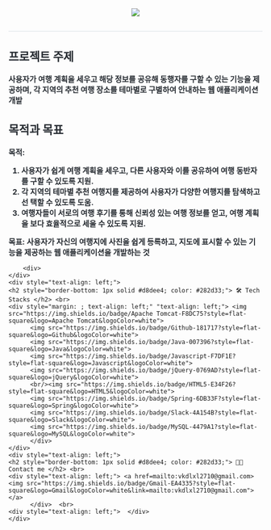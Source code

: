 <div align= "center">
    <img src="https://capsule-render.vercel.app/api?type=soft&color=gradient&height=180&text=여행자들!&animation=fadeIn&fontColor=000000&fontSize=50" />
    </div>
    <div style="text-align: left;"> 
    <h2 style="border-bottom: 1px solid #d8dee4; color: #282d33;">  </h2>  
    <div style="font-weight: 700; font-size: 15px; text-align: left; color: #282d33;"> </li>
        
## 프로젝트 주제
사용자가 여행 계획을 세우고 해당 정보를 공유해 동행자를 구할 수 있는 기능을 제공하며, 각 지역의 추천 여행 장소를 테마별로 구별하여 안내하는 웹 애플리케이션 개발

## 목적과 목표

**목적**: 
 1. 사용자가 쉽게 여행 계획을 세우고, 다른 사용자와 이를 공유하여 여행 동반자를 구할 수      있도록 지원.
 2. 각 지역의 테마별 추천 여행지를 제공하여 사용자가 다양한 여행지를 탐색하고 선     택할 수 있도록 도움.
 3. 여행자들이 서로의 여행 후기를 통해 신뢰성 있는 여행 정보를 얻고, 여행 계획을      보다 효율적으로 세울 수 있도록 지원.

**목표**: 사용자가 자신의 여행지에 사진을 쉽게 등록하고, 지도에 표시할 수 있는 기능을 제공하는 웹 애플리케이션을 개발하는 것 </div> 

        <div>
    </div>
    <div style="text-align: left;">
    <h2 style="border-bottom: 1px solid #d8dee4; color: #282d33;"> 🛠️ Tech Stacks </h2> <br> 
    <div style="margin: ; text-align: left;" "text-align: left;"> <img src="https://img.shields.io/badge/Apache Tomcat-F8DC75?style=flat-square&logo=Apache Tomcat&logoColor=white">
          <img src="https://img.shields.io/badge/Github-181717?style=flat-square&logo=Github&logoColor=white">
          <img src="https://img.shields.io/badge/Java-007396?style=flat-square&logo=Java&logoColor=white">
          <img src="https://img.shields.io/badge/Javascript-F7DF1E?style=flat-square&logo=Javascript&logoColor=white">
          <img src="https://img.shields.io/badge/jQuery-0769AD?style=flat-square&logo=jQuery&logoColor=white">
          <br/><img src="https://img.shields.io/badge/HTML5-E34F26?style=flat-square&logo=HTML5&logoColor=white">
          <img src="https://img.shields.io/badge/Spring-6DB33F?style=flat-square&logo=Spring&logoColor=white">
          <img src="https://img.shields.io/badge/Slack-4A154B?style=flat-square&logo=Slack&logoColor=white">
          <img src="https://img.shields.io/badge/MySQL-4479A1?style=flat-square&logo=MySQL&logoColor=white">
          </div>
    </div>
    <div style="text-align: left;">
    <h2 style="border-bottom: 1px solid #d8dee4; color: #282d33;"> 🧑‍💻 Contact me </h2> <br> 
    <div style="text-align: left;"> <a href=mailto:vkdlxl2710@gmail.com> <img src="https://img.shields.io/badge/Gmail-EA4335?style=flat-square&logo=Gmail&logoColor=white&link=mailto:vkdlxl2710@gmail.com"> </a>
          </div>  <br> 
    <div style="text-align: left;">  </div> 
    </div>
    
